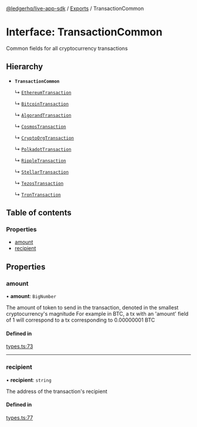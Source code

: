 [@ledgerhq/live-app-sdk](../README.md) / [Exports](../modules.md) / TransactionCommon

# Interface: TransactionCommon

Common fields for all cryptocurrency transactions

## Hierarchy

- **`TransactionCommon`**

  ↳ [`EthereumTransaction`](EthereumTransaction.md)

  ↳ [`BitcoinTransaction`](BitcoinTransaction.md)

  ↳ [`AlgorandTransaction`](AlgorandTransaction.md)

  ↳ [`CosmosTransaction`](CosmosTransaction.md)

  ↳ [`CryptoOrgTransaction`](CryptoOrgTransaction.md)

  ↳ [`PolkadotTransaction`](PolkadotTransaction.md)

  ↳ [`RippleTransaction`](RippleTransaction.md)

  ↳ [`StellarTransaction`](StellarTransaction.md)

  ↳ [`TezosTransaction`](TezosTransaction.md)

  ↳ [`TronTransaction`](TronTransaction.md)

## Table of contents

### Properties

- [amount](TransactionCommon.md#amount)
- [recipient](TransactionCommon.md#recipient)

## Properties

### amount

• **amount**: `BigNumber`

The amount of token to send in the transaction, denoted in the smallest cryptocurrency's magnitude
For example in BTC, a tx with an 'amount' field of 1 will correspond to a tx corresponding to 0.00000001 BTC

#### Defined in

[types.ts:73](https://github.com/LedgerHQ/live-app-sdk/blob/dc89379/src/types.ts#L73)

___

### recipient

• **recipient**: `string`

The address of the transaction's recipient

#### Defined in

[types.ts:77](https://github.com/LedgerHQ/live-app-sdk/blob/dc89379/src/types.ts#L77)

